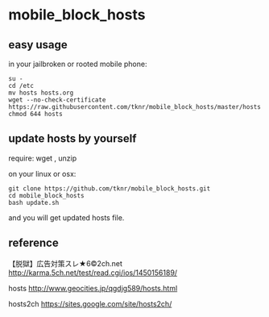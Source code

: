 # mobile_block_hosts

## easy usage

in your jailbroken or rooted mobile phone:

    su -
    cd /etc
    mv hosts hosts.org
    wget --no-check-certificate https://raw.githubusercontent.com/tknr/mobile_block_hosts/master/hosts
    chmod 644 hosts
    
## update hosts by yourself

  require: wget , unzip

  on your linux or osx:

    git clone https://github.com/tknr/mobile_block_hosts.git
    cd mobile_block_hosts
    bash update.sh
   
and you will get updated hosts file.

## reference

【脱獄】広告対策スレ★6©2ch.net
http://karma.5ch.net/test/read.cgi/ios/1450156189/

hosts
http://www.geocities.jp/qgdjg589/hosts.html

hosts2ch
https://sites.google.com/site/hosts2ch/
